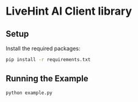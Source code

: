 # LiveHint AI Client library

## Setup
Install the required packages:

```bash
pip install -r requirements.txt
```

## Running the Example
```bash
python example.py
```